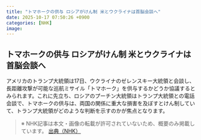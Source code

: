 ```yaml
---
title: "トマホークの供与 ロシアがけん制 米とウクライナは首脳会談へ"
date: 2025-10-17 07:50:26 +0900
categories: [NHK]
image: 
---
```

## トマホークの供与 ロシアがけん制 米とウクライナは首脳会談へ

アメリカのトランプ大統領は17日、ウクライナのゼレンスキー大統領と会談し、長距離攻撃が可能な巡航ミサイル「トマホーク」を供与するかどうか協議するとみられます。これに先立ち、ロシアのプーチン大統領はトランプ大統領との電話会談で、トマホークの供与は、両国の関係に重大な損害を及ぼすとけん制していて、トランプ大統領がどのような判断を示すのかが焦点となります。

> ※ NHK記事は本文・画像の転載が許可されていないため、概要のみ掲載しています。
[出典（NHK）](http://www3.nhk.or.jp/news/html/20251017/k10014952091000.html)
